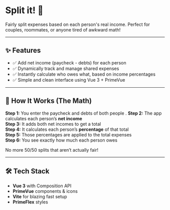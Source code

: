 # Split it! 💸  
Fairly split expenses based on each person's real income. Perfect for couples, roommates, or anyone tired of awkward math!

---

## ✨ Features  
- ✅ Add net income (paycheck - debts) for each person  
- ✅ Dynamically track and manage shared expenses  
- ✅ Instantly calculate who owes what, based on income percentages  
- ✅ Simple and clean interface using Vue 3 + PrimeVue  

---

## 🧠 How It Works (The Math)  
 **Step 1:** You enter the paycheck and debts of both people  . 
 **Step 2:** The app calculates each person’s **net income**  
 **Step 3:** It adds both net incomes to get a total  
 **Step 4:** It calculates each person’s **percentage** of that total  
 **Step 5:** Those percentages are applied to the total expenses  
 **Step 6:** You see exactly how much each person owes  

No more 50/50 splits that aren’t actually fair!

---

## 🛠 Tech Stack  
- **Vue 3** with Composition API  
- **PrimeVue** components & icons  
- **Vite** for blazing fast setup
- **PrimeFlex** styles

